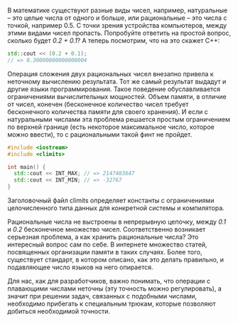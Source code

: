 В математике существуют разные виды чисел, например, натуральные – это целые числа от одного и больше, или рациональные – это числа с точкой, например 0.5. С точки зрения устройства компьютеров, между этими видами чисел пропасть. Попробуйте ответить на простой вопрос, сколько будет *0.2 + 0.1*? А теперь посмотрим, что на это скажет C++:

```cpp
std::cout << (0.2 + 0.1);
// => 0.30000000000000004
```

Операция сложения двух рациональных чисел внезапно привела к неточному вычислению результата. Тот же самый результат выдадут и другие языки программирования. Такое поведение обуславливается ограничениями вычислительных мощностей. Объем памяти, в отличие от чисел, конечен (бесконечное количество чисел требует бесконечного количества памяти для своего хранения). И если с натуральными числами эта проблема решается простым ограничением по верхней границе (есть некоторое максимальное число, которое можно ввести), то с рациональными такой финт не пройдет.

```cpp
#include <iostream>
#include <climits>

int main() {
  std::cout << INT_MAX; // => 2147483647
  std::cout << INT_MIN; // => -32767
}
```
Заголовочный файл climits определяет константы с ограничениями целочисленного типа данных для конкретной системы и компилятора.

Рациональные числа не выстроены в непрерывную цепочку, между *0.1* и *0.2* бесконечное множество чисел. Соответственно возникает серьезная проблема, а как хранить рациональные числа? Это интересный вопрос сам по себе. В интернете множество статей, посвященных организации памяти в таких случаях. Более того, существует стандарт, в котором описано, как это делать правильно, и подавляющее число языков на него опирается.

Для нас, как для разработчиков, важно понимать, что операции с плавающими числами неточны (эту точность можно регулировать), а значит при решении задач, связанных с подобными числами, необходимо прибегать к специальным трюкам, которые позволяют добиться необходимой точности.
